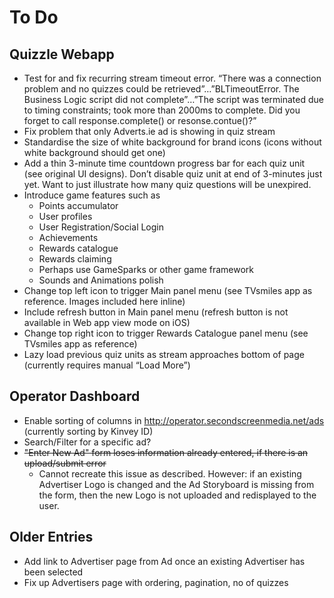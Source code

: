 # To Do

## Quizzle Webapp

* Test for and fix recurring stream timeout error. “There was a connection problem and no quizzes could be retrieved”…”BLTimeoutError. The Business Logic script did not complete”…”The script was terminated due to timing constraints; took more than 2000ms to complete.  Did you forget to call response.complete() or resonse.contue()?”
* Fix problem that only Adverts.ie ad is showing in quiz stream
* Standardise the size of white background for brand icons (icons without white background should get one)
* Add a thin 3-minute time countdown progress bar for each quiz unit  (see original UI designs).  Don’t disable quiz unit at end of 3-minutes just yet.  Want to just illustrate how many quiz questions will be unexpired.
* Introduce game features such as
    * Points accumulator
    * User profiles
    * User Registration/Social Login
    * Achievements
    * Rewards catalogue
    * Rewards claiming
    * Perhaps use GameSparks or other game framework
    * Sounds and Animations polish
* Change top left icon to trigger Main panel menu (see TVsmiles app as reference.  Images included here inline)
* Include refresh button in Main panel menu (refresh button is not available in Web app view mode on iOS)
* Change top right icon to trigger Rewards Catalogue panel menu (see TVsmiles app as reference)
* Lazy load previous quiz units as stream approaches bottom of page (currently requires manual “Load More”)

## Operator Dashboard

* Enable sorting of columns in http://operator.secondscreenmedia.net/ads (currently sorting by Kinvey ID) 
* Search/Filter for a specific ad?
* ~~"Enter New Ad" form loses information already entered, if there is an upload/submit error~~
    * Cannot recreate this issue as described. However: if an existing Advertiser Logo is changed and the Ad Storyboard is missing from the form, then the new Logo is not uploaded and redisplayed to the user.

## Older Entries

* Add link to Advertiser page from Ad once an existing Advertiser has been selected
* Fix up Advertisers page with ordering, pagination, no of quizzes